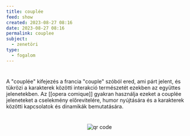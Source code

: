 ```yaml
---
title: couplée
feed: show
created: 2023-08-27 08:16
date: 2023-08-27 08:16
permalink: couplee
subject:
  - zenetöri
type:
  - fogalom
---
```

#
A "couplée" kifejezés a francia "couple" szóból ered, ami párt jelent, és tükrözi a karakterek közötti interakció természetét ezekben az együttes jelenetekben. Az [[opera comique]] gyakran használja ezeket a couplée jeleneteket a cselekmény előrevitelére, humor nyújtására és a karakterek közötti kapcsolatok és dinamikák bemutatására.



#
<p style="text-align: center;"><img src="https://chart.googleapis.com/chart?cht=qr&chl=https://notes.andrasdenes.com/couplee&chs=180x180&choe=UTF-8&chld=L|2" alt="qr code"></p>

